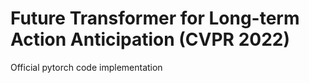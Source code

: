 # Future Transformer for Long-term Action Anticipation (CVPR 2022)
Official pytorch code implementation
